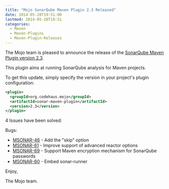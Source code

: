 ```yaml
---
title: "Mojo SonarQube Maven Plugin 2.3 Released"
date: 2014-05-28T19:51:00
lastmod: 2014-05-28T19:51
categories:
  - Maven
  - Maven-Plugins
  - Maven-Plugin-Releases
---
```

The Mojo team is pleased to announce the release of the 
[SonarQube Maven Plugin version 2.3](http://mojo.codehaus.org/sonar-maven-plugin/).

This plugin aims at running SonarQube analysis for Maven projects.


To get this update, simply specify the version in your project's plugin configuration:

```xml
<plugin>
  <groupId>org.codehaus.mojo</groupId>
  <artifactId>sonar-maven-plugin</artifactId>
  <version>2.3</version>
</plugin>
```
<!-- more -->

4 Issues have been solved:

Bugs:

* [MSONAR-46](https://issues.apache.org/jira/browse/MSONAR-46) - Add the "skip" option
* [MSONAR-61](https://issues.apache.org/jira/browse/MSONAR-61) - Improve support of advanced reactor options
* [MSONAR-69](https://issues.apache.org/jira/browse/MSONAR-69) - Support Maven encryption mechanism for SonarQube passwords
* [MSONAR-60](https://issues.apache.org/jira/browse/MSONAR-60) - Embed sonar-runner

Enjoy,

The Mojo team.
